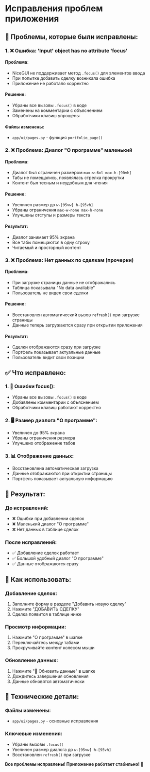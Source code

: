 # Исправления проблем приложения

## 🐛 Проблемы, которые были исправлены:

### **1. ❌ Ошибка: 'Input' object has no attribute 'focus'**

#### **Проблема:**
- NiceGUI не поддерживает метод `.focus()` для элементов ввода
- При попытке добавить сделку возникала ошибка
- Приложение не работало корректно

#### **Решение:**
- Убраны все вызовы `.focus()` в коде
- Заменены на комментарии с объяснением
- Обработчики клавиш упрощены

#### **Файлы изменены:**
- `app/ui/pages.py` - функция `portfolio_page()`

### **2. ❌ Проблема: Диалог "О программе" маленький**

#### **Проблема:**
- Диалог был ограничен размером `max-w-6xl max-h-[90vh]`
- Табы не помещались, появлялась стрелка прокрутки
- Контент был тесным и неудобным для чтения

#### **Решение:**
- Увеличен размер до `w-[95vw] h-[95vh]`
- Убраны ограничения `max-w-none max-h-none`
- Улучшены отступы и размеры текста

#### **Результат:**
- Диалог занимает 95% экрана
- Все табы помещаются в одну строку
- Читаемый и просторный контент

### **3. ❌ Проблема: Нет данных по сделкам (прочерки)**

#### **Проблема:**
- При загрузке страницы данные не отображались
- Таблица показывала "No data available"
- Пользователь не видел свои сделки

#### **Решение:**
- Восстановлен автоматический вызов `refresh()` при загрузке страницы
- Данные теперь загружаются сразу при открытии приложения

#### **Результат:**
- Сделки отображаются сразу при загрузке
- Портфель показывает актуальные данные
- Пользователь видит свои позиции

## ✅ Что исправлено:

### **1. 🔧 Ошибки focus():**
- Убраны все вызовы `.focus()` в коде
- Добавлены комментарии с объяснением
- Обработчики клавиш работают корректно

### **2. 🖥️ Размер диалога "О программе":**
- Увеличен до 95% экрана
- Убраны ограничения размера
- Улучшено отображение табов

### **3. 📊 Отображение данных:**
- Восстановлена автоматическая загрузка
- Данные отображаются при открытии страницы
- Портфель показывает актуальную информацию

## 🎯 Результат:

### **До исправлений:**
- ❌ Ошибки при добавлении сделок
- ❌ Маленький диалог "О программе"
- ❌ Нет данных в таблице сделок

### **После исправлений:**
- ✅ Добавление сделок работает
- ✅ Большой удобный диалог "О программе"
- ✅ Данные отображаются сразу

## 🚀 Как использовать:

### **Добавление сделок:**
1. Заполните форму в разделе "Добавить новую сделку"
2. Нажмите "ДОБАВИТЬ СДЕЛКУ"
3. Сделка появится в таблице ниже

### **Просмотр информации:**
1. Нажмите "О программе" в шапке
2. Переключайтесь между табами
3. Прокручивайте контент колесом мыши

### **Обновление данных:**
1. Нажмите "🔄 Обновить данные" в шапке
2. Дождитесь завершения обновления
3. Данные обновятся автоматически

## 🔧 Технические детали:

### **Файлы изменены:**
- `app/ui/pages.py` - основные исправления

### **Ключевые изменения:**
- Убраны вызовы `.focus()`
- Увеличен размер диалога до `w-[95vw] h-[95vh]`
- Восстановлен `refresh()` при загрузке

**Все проблемы исправлены! Приложение работает стабильно! 🎉**
